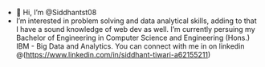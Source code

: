 - 👋 Hi, I’m @Siddhantst08
- I’m interested in problem solving and data analytical skills, adding to that I have a sound knowledge of web dev as well.
I’m currently persuing my Bachelor of Engineering in Computer Science and Engineering (Hons.) IBM - Big Data and Analytics.
You can connect with me in on linkedin @(https://www.linkedin.com/in/siddhant-tiwari-a62155211)

<!---
Siddhantst08/Siddhantst08 is a ✨ special ✨ repository because its `README.md` (this file) appears on your GitHub profile.
You can click the Preview link to take a look at your changes.
--->
